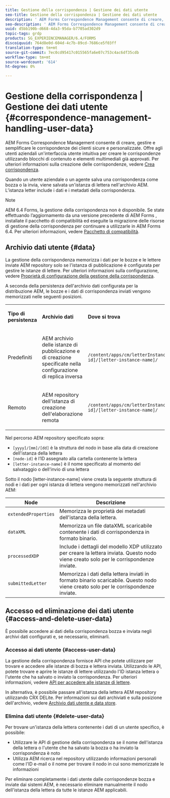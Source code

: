 ```yaml
---
title: Gestione della corrispondenza | Gestione dei dati utente
seo-title: Gestione della corrispondenza | Gestione dei dati utente
description: ' AEM Forms Correspondence Management consente di creare, gestire e semplificare le corrispondenze dei clienti sicure e personalizzate. Scoprite come configurare la memorizzazione dei dati per le bozze e le lettere inviate AEM repository, accedere ai dati memorizzati ed eliminare i dati memorizzati.'
seo-description: ' AEM Forms Correspondence Management consente di creare, gestire e semplificare le corrispondenze dei clienti sicure e personalizzate. Scoprite come configurare la memorizzazione dei dati per le bozze e le lettere inviate AEM repository, accedere ai dati memorizzati ed eliminare i dati memorizzati.'
uuid: d5bb190b-d668-4da3-95da-b7705ad302d9
topic-tags: grdp
products: SG_EXPERIENCEMANAGER/6.4/FORMS
discoiquuid: 764d8e0d-604d-4c7b-89cd-7686ce5f03ff
translation-type: tm+mt
source-git-commit: 7ec0cd95417c015565fa6e07c753c4ac6df35cdb
workflow-type: tm+mt
source-wordcount: '614'
ht-degree: 0%

---
```



# Gestione della corrispondenza | Gestione dei dati utente {#correspondence-management-handling-user-data}

 AEM Forms Correspondence Management consente di creare, gestire e semplificare le corrispondenze dei clienti sicure e personalizzate. Offre agli utenti aziendali un&#39;interfaccia utente intuitiva per creare le corrispondenze utilizzando blocchi di contenuto e elementi multimediali già approvati. Per ulteriori informazioni sulla creazione delle corrispondenze, vedere [Crea corrispondenza](/help/forms/using/create-correspondence.md).

Quando un utente aziendale o un agente salva una corrispondenza come bozza o la invia, viene salvata un&#39;istanza di lettera nell&#39;archivio AEM. L’istanza letter include i dati e i metadati della corrispondenza.

>[!NOTE]
>
>AEM 6.4 Forms, la gestione della corrispondenza non è disponibile. Se state effettuando l’aggiornamento da una versione precedente di AEM Forms , installate il pacchetto di compatibilità ed eseguite la migrazione delle risorse di gestione della corrispondenza per continuare a utilizzarle in AEM Forms 6.4. Per ulteriori informazioni, vedere [Pacchetto di compatibilità](/help/forms/using/compatibility-package.md).

## Archivio dati utente {#data}

La gestione della corrispondenza memorizza i dati per le bozze e le lettere inviate AEM repository solo se l&#39;istanza di pubblicazione è configurata per gestire le istanze di lettere. Per ulteriori informazioni sulla configurazione, vedere [Proprietà di configurazione della gestione della corrispondenza](/help/forms/using/cm-configuration-properties.md).

A seconda della persistenza dell&#39;archivio dati configurata per la distribuzione AEM, le bozze e i dati di corrispondenza inviati vengono memorizzati nelle seguenti posizioni.

<table> 
 <tbody>
  <tr>
   <td><p><strong>Tipo di persistenza</strong></p> </td> 
   <td><p><strong>Archivio dati</strong></p> </td> 
   <td><p><strong>Dove si trova</strong></p> </td> 
  </tr>
  <tr>
   <td><p>Predefiniti</p> </td> 
   <td><p>AEM archivio delle istanze di pubblicazione e di creazione specificate nella configurazione di replica inversa</p> </td> 
   <td><p><code>/content/apps/cm/letterInstances/[yyyy]/[mm]/[dd]/[node-id]/[letter-instance-name]/</code> </p> </td> 
  </tr>
  <tr>
   <td><p>Remoto</p> </td> 
   <td><p>AEM repository dell'istanza di creazione dell'elaborazione remota</p> </td> 
   <td><p><code>/content/apps/cm/letterInstances/[yyyy]/[mm]/[dd]/[node-id]/[letter-instance-name]/</code></p> </td> 
  </tr>
 </tbody>
</table>

Nel percorso AEM repository specificato sopra:

* `[yyyy]/[mm]/[dd]` è la struttura del nodo in base alla data di creazione dell&#39;istanza della lettera
* `[node-id]` è l’ID assegnato alla cartella contenente la lettera
* `[letter-instance-name]` è il nome specificato al momento del salvataggio o dell&#39;invio di una lettera

Sotto il nodo [letter-instance-name] viene creata la seguente struttura di nodi e i dati per ogni istanza di lettera vengono memorizzati nell&#39;archivio AEM:

| Node | Descrizione |
|---|---|
| `extendedProperties` | Memorizza le proprietà dei metadati dell&#39;istanza della lettera. |
| `dataXML` | Memorizza un file dataXML scaricabile contenente i dati di corrispondenza in formato binario. |
| `processedXDP` | Include i dettagli del modello XDP utilizzato per creare la lettera inviata. Questo nodo viene creato solo per le corrispondenze inviate. |
| `submittedLetter` | Memorizza i dati della lettera inviati in formato binario scaricabile. Questo nodo viene creato solo per le corrispondenze inviate. |

## Accesso ed eliminazione dei dati utente {#access-and-delete-user-data}

È possibile accedere ai dati della corrispondenza bozza e inviata negli archivi dati configurati e, se necessario, eliminarli.

### Accesso ai dati utente {#access-user-data}

La gestione della corrispondenza fornisce API che potete utilizzare per trovare e accedere alle istanze di bozza e lettera inviata. Utilizzando le API, potete trovare e aprire le istanze di lettere utilizzando l&#39;ID istanza lettera o l&#39;utente che ha salvato o inviato la corrispondenza. Per ulteriori informazioni, vedere [API per accedere alle istanze di lettere](/help/forms/using/cm-apis-to-access-letter-instances.md).

In alternativa, è possibile passare all&#39;istanza della lettera AEM repository utilizzando CRX DELite. Per informazioni sui dati archiviati e sulla posizione dell&#39;archivio, vedere [Archivio dati utente e data store](/help/forms/using/correspondence-management-handling-user-data.md#data).

### Elimina dati utente {#delete-user-data}

Per trovare un&#39;istanza della lettera contenente i dati di un utente specifico, è possibile:

* Utilizzare le API di gestione della corrispondenza se il nome dell&#39;istanza della lettera o l&#39;utente che ha salvato la bozza o ha inviato la corrispondenza è noto
* Utilizza AEM ricerca nel repository utilizzando informazioni personali come l&#39;ID e-mail o il nome per trovare il nodo in cui sono memorizzate le informazioni

Per eliminare completamente i dati utente dalle corrispondenze bozza e inviate dai sistemi AEM, è necessario eliminare manualmente il nodo dell&#39;istanza della lettera da tutte le istanze AEM applicabili.

